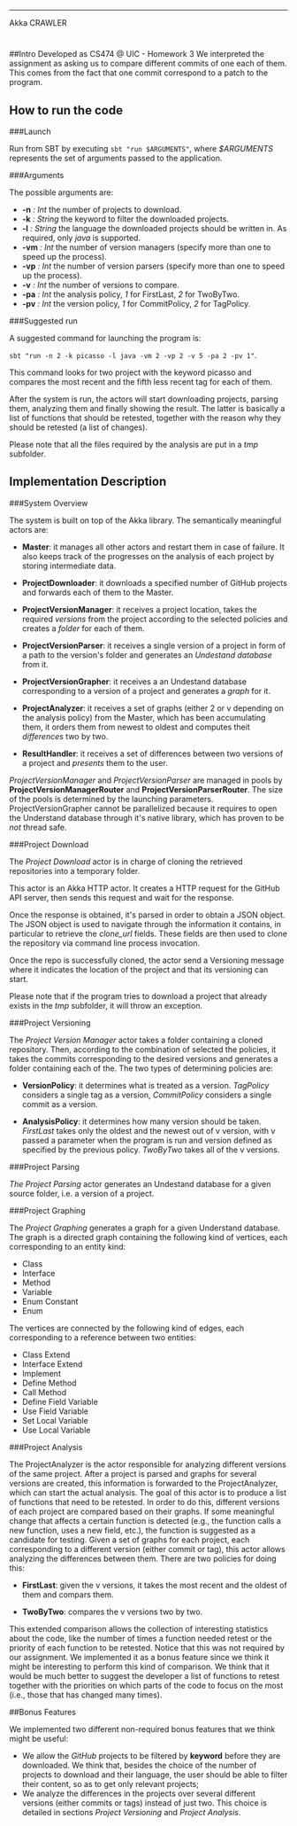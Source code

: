 -----
Akka CRAWLER
# 

##Intro
Developed as CS474 @ UIC - Homework 3
We interpreted the assignment as asking us to compare different commits of one each of them. This comes from the fact that one commit correspond to a patch to the program. 

## How to run the code

###Launch

Run from SBT by executing `sbt "run $ARGUMENTS"`, where *$ARGUMENTS* represents the set of arguments passed to the application.

###Arguments

The possible arguments are:

+ **-n** *: Int* the number of projects to download.
+ **-k** *: String* the keyword to filter the downloaded projects.
+ **-l** *: String*  the language the downloaded projects should be written in. As required, only *java* is supported.
+ **-vm** *: Int* the number of version managers (specify more than one to speed up the process).
+ **-vp** *: Int* the number of version parsers (specify more than one to speed up the process).
+ **-v** *: Int* the number of versions to compare.
+ **-pa** *: Int* the analysis policy, *1* for FirstLast, *2* for TwoByTwo.
+ **-pv** *: Int* the version policy, *1* for CommitPolicy, *2* for TagPolicy.

###Suggested run

A suggested command for launching the program is:

`sbt "run -n 2 -k picasso -l java -vm 2 -vp 2 -v 5 -pa 2 -pv 1"`. 

This command looks for two project with the keyword picasso and compares the most recent and the fifth less recent tag for each of them.

After the system is run, the actors will start downloading projects, parsing them, analyzing them and finally showing the result. The latter is basically a list of functions that should be retested, together with the reason why they should be retested (a list of changes).

Please note that all the files required by the analysis are put in a *tmp* subfolder. 

## Implementation Description

###System Overview

The system is built on top of the Akka library. The semantically meaningful actors are:

+ **Master**: it manages all other actors and restart them in case of failure. It also keeps track of the progresses on the analysis of each project by storing intermediate data.

+ **ProjectDownloader**: it downloads a specified number of GitHub projects and forwards each of them to the Master.

+ **ProjectVersionManager**: it receives a project location, takes the required *versions* from the project according to the selected policies and creates a *folder* for each of them.

+ **ProjectVersionParser**: it receives a single version of a project in form of a path to the version's folder and generates an *Undestand database* from it.

+ **ProjectVersionGrapher**: it receives a an Undestand database corresponding to a version of a project and generates a *graph* for it.

+ **ProjectAnalyzer**: it receives a set of graphs (either 2 or v depending on the analysis policy) from the Master, which has been accumulating them, it orders them from newest to oldest and computes theit *differences* two by two.

+ **ResultHandler**: it receives a set of differences between two versions of a project and *presents* them to the user.

*ProjectVersionManager* and *ProjectVersionParser* are managed in pools by **ProjectVersionManagerRouter** and **ProjectVersionParserRouter**. The size of the pools is determined by the launching parameters. 
ProjectVersionGrapher cannot be parallelized because it requires to open the Understand database through it's native library, which has proven to be *not* thread safe.

###Project Download

The *Project Download* actor is in charge of cloning the retrieved repositories into a temporary folder. 

This actor is an Akka HTTP actor. It creates a HTTP request for the GitHub API server, then sends this request and wait for the response. 

Once the response is obtained, it's parsed in order to obtain a JSON object. The JSON object is
used to navigate through the information it contains, in particular to retrieve the *clone_url* fields. These fields are then used to clone the repository via command line process invocation. 

Once the repo is successfully cloned, the actor send a Versioning message where it indicates the location of the project and that its versioning can start.

Please note that if the program tries to download a project that already exists in the *tmp* subfolder, it will throw an exception.

###Project Versioning

The *Project Version Manager* actor takes a folder containing a cloned repository. Then, according to the combination of selected the policies, it takes the commits corresponding to the desired versions and generates a folder containing each of the. The two types of determining policies are:

+ **VersionPolicy**: it determines what is treated as a version. *TagPolicy* considers a single tag as a version, *CommitPolicy* considers a single commit as a version.

+ **AnalysisPolicy**: it determines how many version should be taken. *FirstLast* takes only the oldest and the newest out of v version, with v passed a parameter when the program is run and version defined as specified by the previous policy. *TwoByTwo* takes all of the v versions.

###Project Parsing

*The Project Parsing* actor generates an Undestand database for a given source folder, i.e. a version of a project.

###Project Graphing

The *Project Graphing* generates a graph for a given Understand database. The graph is a directed graph containing the following kind of vertices, each corresponding to an entity kind:

+ Class
+ Interface
+ Method
+ Variable
+ Enum Constant
+ Enum

The vertices are connected by the following kind of edges, each corresponding to a reference between two entities:

+ Class Extend
+ Interface Extend
+ Implement
+ Define Method
+ Call Method
+ Define Field Variable
+ Use Field Variable
+ Set Local Variable
+ Use Local Variable

###Project Analysis

The ProjectAnalyzer is the actor responsible for analyzing different versions of the same project. After a project is parsed and graphs for several versions are created, this information is forwarded to the ProjectAnalyzer, which can start the actual analysis. The goal of this actor is to produce a list of functions that need to be retested. In order to do this, different versions of each project are compared based on their graphs. If some meaningful change that affects a certain function is detected (e.g., the function calls a new function, uses a new field, etc.), the function is suggested as a candidate for testing. Given a set of graphs for each project, each corresponding to a different version (either commit or tag), this actor allows analyzing the differences between them. There are two policies for doing this:

+ **FirstLast**: given the v versions, it takes the most recent and the oldest of them and compars them.

+ **TwoByTwo**: compares the v versions two by two.

This extended comparison allows the collection of interesting statistics about the code, like the number of times a function needed retest or the priority of each function to be retested. Notice that this was not required by our assignment. We implemented it as a bonus feature since we think it might be interesting to perform this kind of comparison. We think that it would be much better to suggest the developer a list of functions to retest together with the priorities on which parts of the code to focus on the most (i.e., those that has changed many times). 

##Bonus Features

We implemented two different non-required bonus features that we think might be useful:

+ We allow the *GitHub* projects to be filtered by **keyword** before they are downloaded. We think that, besides the choice of the number of projects to download and their language, the user should be able to filter their content, so as to get only relevant projects;
+ We analyze the differences in the projects over several different versions (either commits or tags) instead of just two. This choice is detailed in sections *Project Versioning* and *Project Analysis*.

